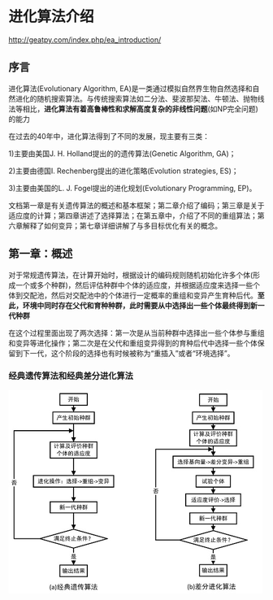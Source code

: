 # 进化算法介绍

http://geatpy.com/index.php/ea_introduction/

## 序言

进化算法(Evolutionary Algorithm, EA)是一类通过模拟自然界生物自然选择和自然进化的随机搜索算法。与传统搜索算法如二分法、斐波那契法、牛顿法、抛物线法等相比，**进化算法有着高鲁棒性和求解高度复杂的非线性问题**(如NP完全问题)的能力

在过去的40年中，进化算法得到了不同的发展，现主要有三类：

1)主要由美国J. H. Holland提出的的遗传算法(Genetic Algorithm, GA)；

2)主要由德国I. Rechenberg提出的进化策略(Evolution strategies, ES)；

3)主要由美国的L. J. Fogel提出的进化规划(Evolutionary Programming, EP)。

文档第一章是有关遗传算法的概述和基本框架；第二章介绍了编码；第三章是关于适应度的计算；第四章讲述了选择算法；在第五章中，介绍了不同的重组算法；第六章解释了如何变异；第七章详细讲解了与多目标优化有关的概念。

## 第一章：概述

对于常规遗传算法，在计算开始时，根据设计的编码规则随机初始化许多个体(形成一个或多个种群)，然后评估种群中个体的适应度，并根据适应度来选择一些个体到交配池，然后对交配池中的个体进行一定概率的重组和变异产生育种后代。**至此，环境中同时存在父代和育种种群，此时需要从中选择出一些个体最终得到新一代种群**

在这个过程里面出现了两次选择：第一次是从当前种群中选择出一些个体参与重组和变异等进化操作；第二次是在父代和重组变异得到的育种后代中选择一些个体保留到下一代，这个阶段的选择也有时候被称为“重插入”或者“环境选择”。

### 经典遗传算法和经典差分进化算法

<img src="./img/经典遗传算法和经典差分进化算法.jpg"><img>

<p hidden>左图是经典的遗传算法流程图，可以看到它里面只出现了一次选择。实际上，它在重组和变异得到育种个体之后，无条件地代替了父代个体而形成新一代种群，这本质上也是一次选择，只是在选择中把父代所有个体都淘汰掉了。这种做法也有一定的弊端：收敛速度较慢。因此有不少加入了“精英保留”的改进型遗传算法，比如把育种种群的绝大部分个体（小于全部）代替父代中等数量的非最优个体而得到新一代种群；另外还有把父代个体和育种个体合并，在统一的、相同的环境下进行择优选择一半个体得到新一代种群；差分进化里面的一种经典做法是按照个体的索引顺序，每个育种个体只与其相同位置上的父代个体进行优胜劣汰保留其中一个，从而得到新一代种群。</p>


